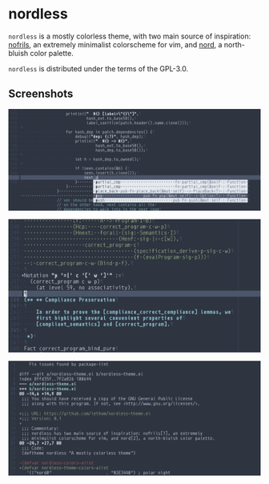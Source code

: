 # nordless

`nordless` is a mostly colorless theme, with two main source of inspiration:
[nofrils](https://github.com/robertmeta/nofrils), an extremely minimalist
colorscheme for vim, and [nord](https://github.com/arcticicestudio/nord), a
north-bluish color palette.

`nordless` is distributed under the terms of the GPL-3.0.

## Screenshots

![rust](screenshots/rust.png)

![coq](screenshots/coq.png)

![patch](screenshots/patch.png)
